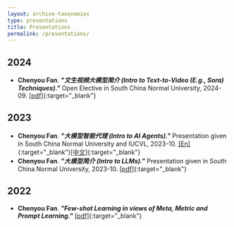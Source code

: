 ```yaml
---
layout: archive-taxonomies
type: presentations
title: Presentations
permalink: /presentations/
---
```


## 2024
* **Chenyou Fan**. ***"文生视频大模型简介 (Intro to Text-to-Video (E.g., Sora) Techniques)."*** Open Elective in South China Normal University, 2024-09. [[pdf]](https://fanchenyou.github.io/docs/t2v.pdf){:target="_blank"}


## 2023

* **Chenyou Fan**. ***"大模型智能代理 (Intro to AI Agents)."*** Presentation given in South China Normal University and IUCVL, 2023-10. [[En]](https://fanchenyou.github.io/docs/AI_Agent_EN.pdf){:target="_blank"}[[中文]](https://fanchenyou.github.io/docs/AI_Agent.pdf){:target="_blank"}
* **Chenyou Fan**. ***"大模型简介 (Intro to LLMs)."*** Presentation given in South China Normal University, 2023-10. [[pdf]](https://fanchenyou.github.io/docs/llm_v2.pdf){:target="_blank"}


## 2022

* **Chenyou Fan**. ***"Few-shot Learning in views of Meta, Metric and Prompt Learning."*** [[pdf]](https://fanchenyou.github.io/docs/FSL.pdf){:target="_blank"}
